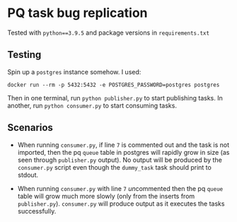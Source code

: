 # PQ task bug replication 

Tested with `python==3.9.5` and package versions in `requirements.txt` 

## Testing

Spin up a `postgres` instance somehow. I used:

```
docker run --rm -p 5432:5432 -e POSTGRES_PASSWORD=postgres postgres
```

Then in one terminal, run `python publisher.py` to start publishing tasks.
In another, run `python consumer.py` to start consuming tasks.

## Scenarios 

- When running `consumer.py`, if line `7` is commented out and the task is not imported,
then the pq `queue` table in postgres will rapidly grow in size (as seen through `publisher.py` output). 
No output will be produced by the `consumer.py` script even though the `dummy_task` task should print 
to stdout.

- When running `consumer.py` with line `7` *un*commented then the pq `queue` table will grow much more
slowly (only from the inserts from `publisher.py`). `consumer.py` will produce output as it executes
the tasks successfully.
